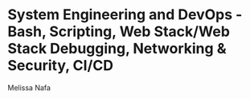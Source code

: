 # System Engineering and DevOps - Bash, Scripting, Web Stack/Web Stack Debugging, Networking & Security, CI/CD
Melissa Nafa

